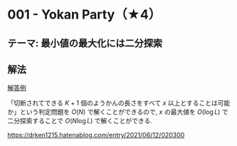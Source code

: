 # 001 - Yokan Party（★4）

## テーマ: 最小値の最大化には二分探索

## 解法

[解答例](https://github.com/koki-algebra/go_algorithm/tree/main/atcoder/tipical90/001)

「切断されてできる $K+1$ 個のようかんの長さをすべて $x$ 以上とすることは可能か」という判定問題を $O(N)$ で解くことができるので, $x$ の最大値を $O(\log{L})$ で二分探索することで $O(N\log{L})$ で解くことができる.

<https://drken1215.hatenablog.com/entry/2021/06/12/020300>
